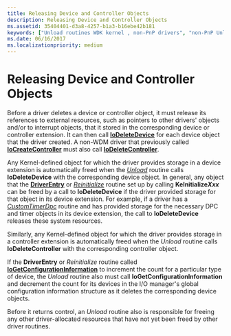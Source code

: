 ```yaml
---
title: Releasing Device and Controller Objects
description: Releasing Device and Controller Objects
ms.assetid: 35404401-d3a8-4257-b1a3-b16ebe42b181
keywords: ["Unload routines WDK kernel , non-PnP drivers", "non-PnP Unload routine WDK kernel", "releasing devices", "releasing controller objects", "device releases WDK kernel", "controller objects WDK kernel , releasing"]
ms.date: 06/16/2017
ms.localizationpriority: medium
---
```


# Releasing Device and Controller Objects





Before a driver deletes a device or controller object, it must release its references to external resources, such as pointers to other drivers' objects and/or to interrupt objects, that it stored in the corresponding device or controller extension. It can then call [**IoDeleteDevice**](https://msdn.microsoft.com/library/windows/hardware/ff549083) for each device object that the driver created. A non-WDM driver that previously called [**IoCreateController**](https://msdn.microsoft.com/library/windows/hardware/ff548395) must also call [**IoDeleteController**](https://msdn.microsoft.com/library/windows/hardware/ff549078).

Any Kernel-defined object for which the driver provides storage in a device extension is automatically freed when the [*Unload*](https://msdn.microsoft.com/library/windows/hardware/ff564886) routine calls **IoDeleteDevice** with the corresponding device object. In general, any object that the [**DriverEntry**](https://msdn.microsoft.com/library/windows/hardware/ff544113) or [*Reinitialize*](https://msdn.microsoft.com/library/windows/hardware/ff561022) routine set up by calling **KeInitialize*Xxx*** can be freed by a call to **IoDeleteDevice** if the driver provided storage for that object in its device extension. For example, if a driver has a [*CustomTimerDpc*](https://msdn.microsoft.com/library/windows/hardware/ff542983) routine and has provided storage for the necessary DPC and timer objects in its device extension, the call to **IoDeleteDevice** releases these system resources.

Similarly, any Kernel-defined object for which the driver provides storage in a controller extension is automatically freed when the *Unload* routine calls **IoDeleteController** with the corresponding controller object.

If the **DriverEntry** or *Reinitialize* routine called [**IoGetConfigurationInformation**](https://msdn.microsoft.com/library/windows/hardware/ff549157) to increment the count for a particular type of device, the *Unload* routine also must call **IoGetConfigurationInformation** and decrement the count for its devices in the I/O manager's global configuration information structure as it deletes the corresponding device objects.

Before it returns control, an *Unload* routine also is responsible for freeing any other driver-allocated resources that have not yet been freed by other driver routines.

 

 




